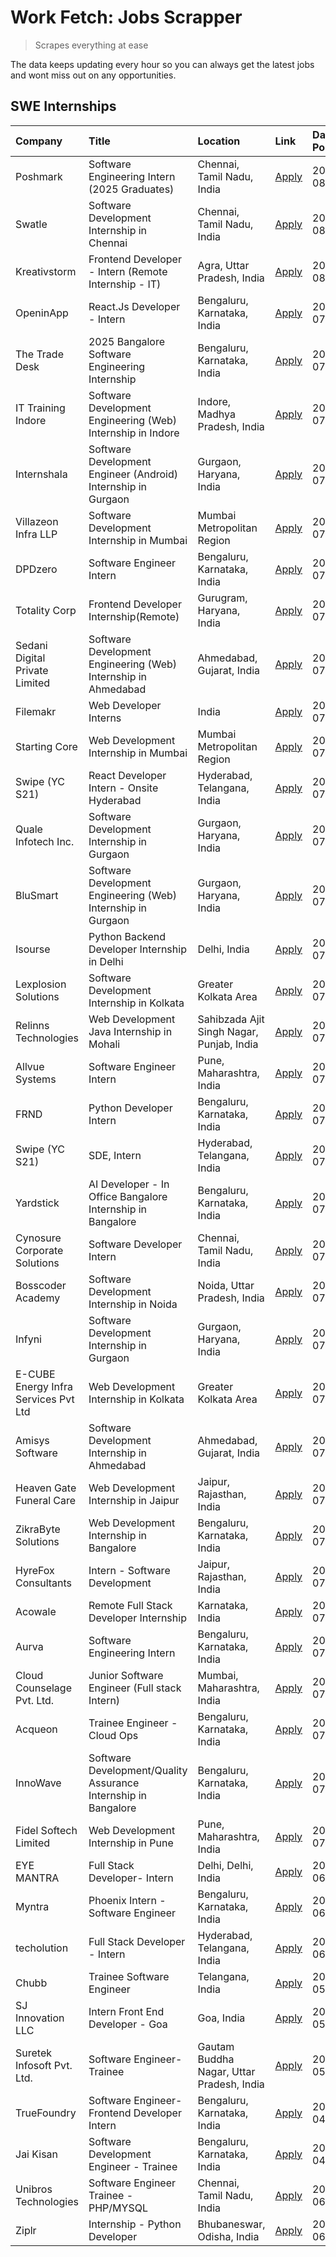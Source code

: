 # Work Fetch: Jobs Scrapper
> Scrapes everything at ease

The data keeps updating every hour so you can always get the latest jobs and wont miss out on any opportunities.

## SWE Internships
<!--START_SECTION:workfetch-->
| Company                              | Title                                                          | Location                                  | Link                                                                                                                                                                                                                                                                                             | Date Posted   |
|:-------------------------------------|:---------------------------------------------------------------|:------------------------------------------|:-------------------------------------------------------------------------------------------------------------------------------------------------------------------------------------------------------------------------------------------------------------------------------------------------|:--------------|
| Poshmark                             | Software Engineering Intern (2025 Graduates)                   | Chennai, Tamil Nadu, India                | [Apply](https://in.linkedin.com/jobs/view/software-engineering-intern-2025-graduates-at-poshmark-3973115109?position=54&pageNum=0&refId=ZTjbv9khcadYna3dqnFIKQ%3D%3D&trackingId=%2Biy5UEoTa3qew4MliYG6iQ%3D%3D&trk=public_jobs_jserp-result_search-card)                                         | 2024-08-02    |
| Swatle                               | Software Development Internship in Chennai                     | Chennai, Tamil Nadu, India                | [Apply](https://in.linkedin.com/jobs/view/software-development-internship-in-chennai-at-swatle-3990246717?position=11&pageNum=0&refId=ZTjbv9khcadYna3dqnFIKQ%3D%3D&trackingId=VtjbTsWANN8W7T4swg9y2w%3D%3D&trk=public_jobs_jserp-result_search-card)                                             | 2024-08-01    |
| Kreativstorm                         | Frontend Developer - Intern (Remote Internship - IT)           | Agra, Uttar Pradesh, India                | [Apply](https://in.linkedin.com/jobs/view/frontend-developer-intern-remote-internship-it-at-kreativstorm-3990239094?position=18&pageNum=0&refId=ZTjbv9khcadYna3dqnFIKQ%3D%3D&trackingId=1XMr8EKVYDCpR2g6fyH5VA%3D%3D&trk=public_jobs_jserp-result_search-card)                                   | 2024-08-01    |
| OpeninApp                            | React.Js Developer - Intern                                    | Bengaluru, Karnataka, India               | [Apply](https://in.linkedin.com/jobs/view/react-js-developer-intern-at-openinapp-3987659391?position=36&pageNum=0&refId=ZTjbv9khcadYna3dqnFIKQ%3D%3D&trackingId=07Cxpb64Gw8h43WbUKvWeA%3D%3D&trk=public_jobs_jserp-result_search-card)                                                           | 2024-07-31    |
| The Trade Desk                       | 2025 Bangalore Software Engineering Internship                 | Bengaluru, Karnataka, India               | [Apply](https://in.linkedin.com/jobs/view/2025-bangalore-software-engineering-internship-at-the-trade-desk-3987456531?position=31&pageNum=0&refId=ZTjbv9khcadYna3dqnFIKQ%3D%3D&trackingId=zLgQ3ax0CwbMkrJez2%2B%2B%2Fw%3D%3D&trk=public_jobs_jserp-result_search-card)                           | 2024-07-30    |
| IT Training Indore                   | Software Development Engineering (Web) Internship in Indore    | Indore, Madhya Pradesh, India             | [Apply](https://in.linkedin.com/jobs/view/software-development-engineering-web-internship-in-indore-at-it-training-indore-3987149765?position=9&pageNum=0&refId=ZTjbv9khcadYna3dqnFIKQ%3D%3D&trackingId=VO0nWSTc2RzJ51YT98UWZw%3D%3D&trk=public_jobs_jserp-result_search-card)                   | 2024-07-29    |
| Internshala                          | Software Development Engineer (Android) Internship in Gurgaon  | Gurgaon, Haryana, India                   | [Apply](https://in.linkedin.com/jobs/view/software-development-engineer-android-internship-in-gurgaon-at-internshala-3987153031?position=40&pageNum=0&refId=ZTjbv9khcadYna3dqnFIKQ%3D%3D&trackingId=b5NP3oFD7APenpPRkjRm8Q%3D%3D&trk=public_jobs_jserp-result_search-card)                       | 2024-07-29    |
| Villazeon Infra LLP                  | Software Development Internship in Mumbai                      | Mumbai Metropolitan Region                | [Apply](https://in.linkedin.com/jobs/view/software-development-internship-in-mumbai-at-villazeon-infra-llp-3985431977?position=41&pageNum=0&refId=ZTjbv9khcadYna3dqnFIKQ%3D%3D&trackingId=Yi1Kjv8uRXEXOBoifZVymQ%3D%3D&trk=public_jobs_jserp-result_search-card)                                 | 2024-07-27    |
| DPDzero                              | Software Engineer Intern                                       | Bengaluru, Karnataka, India               | [Apply](https://in.linkedin.com/jobs/view/software-engineer-intern-at-dpdzero-3984918371?position=30&pageNum=0&refId=ZTjbv9khcadYna3dqnFIKQ%3D%3D&trackingId=6lvDKrgOcCyL3XyCLMFxiQ%3D%3D&trk=public_jobs_jserp-result_search-card)                                                              | 2024-07-26    |
| Totality Corp                        | Frontend Developer Internship(Remote)                          | Gurugram, Haryana, India                  | [Apply](https://in.linkedin.com/jobs/view/frontend-developer-internship-remote-at-totality-corp-3982253688?position=3&pageNum=0&refId=ZTjbv9khcadYna3dqnFIKQ%3D%3D&trackingId=IRDvVVHXAANVjbHGVn%2FCBQ%3D%3D&trk=public_jobs_jserp-result_search-card)                                           | 2024-07-25    |
| Sedani Digital Private Limited       | Software Development Engineering (Web) Internship in Ahmedabad | Ahmedabad, Gujarat, India                 | [Apply](https://in.linkedin.com/jobs/view/software-development-engineering-web-internship-in-ahmedabad-at-sedani-digital-private-limited-3985017980?position=10&pageNum=0&refId=ZTjbv9khcadYna3dqnFIKQ%3D%3D&trackingId=DHUFdxIPB3jua2MeQh9o%2Bw%3D%3D&trk=public_jobs_jserp-result_search-card) | 2024-07-25    |
| Filemakr                             | Web Developer Interns                                          | India                                     | [Apply](https://in.linkedin.com/jobs/view/web-developer-interns-at-filemakr-3981227003?position=57&pageNum=0&refId=ZTjbv9khcadYna3dqnFIKQ%3D%3D&trackingId=Lck1Ukckw4lxCZFlkA%2FdzA%3D%3D&trk=public_jobs_jserp-result_search-card)                                                              | 2024-07-24    |
| Starting Core                        | Web Development Internship in Mumbai                           | Mumbai Metropolitan Region                | [Apply](https://in.linkedin.com/jobs/view/web-development-internship-in-mumbai-at-starting-core-3981367557?position=7&pageNum=0&refId=ZTjbv9khcadYna3dqnFIKQ%3D%3D&trackingId=KXKzr4%2FriNAVz1dEG9tcjA%3D%3D&trk=public_jobs_jserp-result_search-card)                                           | 2024-07-23    |
| Swipe (YC S21)                       | React Developer Intern - Onsite Hyderabad                      | Hyderabad, Telangana, India               | [Apply](https://in.linkedin.com/jobs/view/react-developer-intern-onsite-hyderabad-at-swipe-yc-s21-3981326010?position=12&pageNum=0&refId=ZTjbv9khcadYna3dqnFIKQ%3D%3D&trackingId=6XXnBMdTa0iAWZDKPHkyKw%3D%3D&trk=public_jobs_jserp-result_search-card)                                          | 2024-07-23    |
| Quale Infotech Inc.                  | Software Development Internship in Gurgaon                     | Gurgaon, Haryana, India                   | [Apply](https://in.linkedin.com/jobs/view/software-development-internship-in-gurgaon-at-quale-infotech-inc-3981372174?position=17&pageNum=0&refId=ZTjbv9khcadYna3dqnFIKQ%3D%3D&trackingId=DRoKVhJGQLFMjKqJ3cTvMA%3D%3D&trk=public_jobs_jserp-result_search-card)                                 | 2024-07-23    |
| BluSmart                             | Software Development Engineering (Web) Internship in Gurgaon   | Gurgaon, Haryana, India                   | [Apply](https://in.linkedin.com/jobs/view/software-development-engineering-web-internship-in-gurgaon-at-blusmart-3981371374?position=20&pageNum=0&refId=ZTjbv9khcadYna3dqnFIKQ%3D%3D&trackingId=chw%2B94uPnNm%2BZzKZ%2BL1r2A%3D%3D&trk=public_jobs_jserp-result_search-card)                     | 2024-07-23    |
| Isourse                              | Python Backend Developer Internship in Delhi                   | Delhi, India                              | [Apply](https://in.linkedin.com/jobs/view/python-backend-developer-internship-in-delhi-at-isourse-3981371334?position=21&pageNum=0&refId=ZTjbv9khcadYna3dqnFIKQ%3D%3D&trackingId=lWlDGCraR3bwuZB%2FnNV3FQ%3D%3D&trk=public_jobs_jserp-result_search-card)                                        | 2024-07-23    |
| Lexplosion Solutions                 | Software Development Internship in Kolkata                     | Greater Kolkata Area                      | [Apply](https://in.linkedin.com/jobs/view/software-development-internship-in-kolkata-at-lexplosion-solutions-3981366528?position=27&pageNum=0&refId=ZTjbv9khcadYna3dqnFIKQ%3D%3D&trackingId=y4G%2F4pq9InoH2vRlaOWtUQ%3D%3D&trk=public_jobs_jserp-result_search-card)                             | 2024-07-23    |
| Relinns Technologies                 | Web Development Java Internship in Mohali                      | Sahibzada Ajit Singh Nagar, Punjab, India | [Apply](https://in.linkedin.com/jobs/view/web-development-java-internship-in-mohali-at-relinns-technologies-3981368497?position=48&pageNum=0&refId=ZTjbv9khcadYna3dqnFIKQ%3D%3D&trackingId=6G9DYZHwd78%2BO%2Bnt60yamA%3D%3D&trk=public_jobs_jserp-result_search-card)                            | 2024-07-23    |
| Allvue Systems                       | Software Engineer Intern                                       | Pune, Maharashtra, India                  | [Apply](https://in.linkedin.com/jobs/view/software-engineer-intern-at-allvue-systems-3980955230?position=59&pageNum=0&refId=ZTjbv9khcadYna3dqnFIKQ%3D%3D&trackingId=I6XsstnEr%2FE2erxHe8ovjA%3D%3D&trk=public_jobs_jserp-result_search-card)                                                     | 2024-07-23    |
| FRND                                 | Python Developer Intern                                        | Bengaluru, Karnataka, India               | [Apply](https://in.linkedin.com/jobs/view/python-developer-intern-at-frnd-3982901541?position=60&pageNum=0&refId=ZTjbv9khcadYna3dqnFIKQ%3D%3D&trackingId=UJsxjMhBgMF87KQe1ZSx8g%3D%3D&trk=public_jobs_jserp-result_search-card)                                                                  | 2024-07-23    |
| Swipe (YC S21)                       | SDE, Intern                                                    | Hyderabad, Telangana, India               | [Apply](https://in.linkedin.com/jobs/view/sde-intern-at-swipe-yc-s21-3980368092?position=42&pageNum=0&refId=ZTjbv9khcadYna3dqnFIKQ%3D%3D&trackingId=wEvxSj3T2KhF4YxJs9mRYQ%3D%3D&trk=public_jobs_jserp-result_search-card)                                                                       | 2024-07-22    |
| Yardstick                            | AI Developer - In Office Bangalore Internship in Bangalore     | Bengaluru, Karnataka, India               | [Apply](https://in.linkedin.com/jobs/view/ai-developer-in-office-bangalore-internship-in-bangalore-at-yardstick-3981740317?position=44&pageNum=0&refId=ZTjbv9khcadYna3dqnFIKQ%3D%3D&trackingId=Dmy9OM%2B1BPMax0xKD11x4Q%3D%3D&trk=public_jobs_jserp-result_search-card)                          | 2024-07-21    |
| Cynosure Corporate Solutions         | Software Developer Intern                                      | Chennai, Tamil Nadu, India                | [Apply](https://in.linkedin.com/jobs/view/software-developer-intern-at-cynosure-corporate-solutions-3979445794?position=25&pageNum=0&refId=ZTjbv9khcadYna3dqnFIKQ%3D%3D&trackingId=jVsSEOSgKsedPjZP85wczw%3D%3D&trk=public_jobs_jserp-result_search-card)                                        | 2024-07-20    |
| Bosscoder Academy                    | Software Development Internship in Noida                       | Noida, Uttar Pradesh, India               | [Apply](https://in.linkedin.com/jobs/view/software-development-internship-in-noida-at-bosscoder-academy-3979668791?position=4&pageNum=0&refId=ZTjbv9khcadYna3dqnFIKQ%3D%3D&trackingId=Kqp4WIwQgEXeOI1Pto3BUw%3D%3D&trk=public_jobs_jserp-result_search-card)                                     | 2024-07-18    |
| Infyni                               | Software Development Internship in Gurgaon                     | Gurgaon, Haryana, India                   | [Apply](https://in.linkedin.com/jobs/view/software-development-internship-in-gurgaon-at-infyni-3979668846?position=8&pageNum=0&refId=ZTjbv9khcadYna3dqnFIKQ%3D%3D&trackingId=zda%2Bp1b7BTdLXXnWzOlAOQ%3D%3D&trk=public_jobs_jserp-result_search-card)                                            | 2024-07-18    |
| E-CUBE Energy Infra Services Pvt Ltd | Web Development Internship in Kolkata                          | Greater Kolkata Area                      | [Apply](https://in.linkedin.com/jobs/view/web-development-internship-in-kolkata-at-e-cube-energy-infra-services-pvt-ltd-3979668815?position=13&pageNum=0&refId=ZTjbv9khcadYna3dqnFIKQ%3D%3D&trackingId=uyomhPoz8PyAnk7gFU8grg%3D%3D&trk=public_jobs_jserp-result_search-card)                    | 2024-07-18    |
| Amisys Software                      | Software Development Internship in Ahmedabad                   | Ahmedabad, Gujarat, India                 | [Apply](https://in.linkedin.com/jobs/view/software-development-internship-in-ahmedabad-at-amisys-software-3979670728?position=23&pageNum=0&refId=ZTjbv9khcadYna3dqnFIKQ%3D%3D&trackingId=QoI3OA%2Fc3pWtgjUG0Hkhww%3D%3D&trk=public_jobs_jserp-result_search-card)                                | 2024-07-18    |
| Heaven Gate Funeral Care             | Web Development Internship in Jaipur                           | Jaipur, Rajasthan, India                  | [Apply](https://in.linkedin.com/jobs/view/web-development-internship-in-jaipur-at-heaven-gate-funeral-care-3979674387?position=38&pageNum=0&refId=ZTjbv9khcadYna3dqnFIKQ%3D%3D&trackingId=VN8TlTjlUdb6PzUWZVegTA%3D%3D&trk=public_jobs_jserp-result_search-card)                                 | 2024-07-18    |
| ZikraByte Solutions                  | Web Development Internship in Bangalore                        | Bengaluru, Karnataka, India               | [Apply](https://in.linkedin.com/jobs/view/web-development-internship-in-bangalore-at-zikrabyte-solutions-3978596765?position=37&pageNum=0&refId=ZTjbv9khcadYna3dqnFIKQ%3D%3D&trackingId=%2BrCdlpTixOKmFPgAMLeUHg%3D%3D&trk=public_jobs_jserp-result_search-card)                                 | 2024-07-17    |
| HyreFox Consultants                  | Intern - Software Development                                  | Jaipur, Rajasthan, India                  | [Apply](https://in.linkedin.com/jobs/view/intern-software-development-at-hyrefox-consultants-3975991352?position=26&pageNum=0&refId=ZTjbv9khcadYna3dqnFIKQ%3D%3D&trackingId=qnAzUlMYYevKjwda34Jq3Q%3D%3D&trk=public_jobs_jserp-result_search-card)                                               | 2024-07-14    |
| Acowale                              | Remote Full Stack Developer Internship                         | Karnataka, India                          | [Apply](https://in.linkedin.com/jobs/view/remote-full-stack-developer-internship-at-acowale-3971889398?position=2&pageNum=0&refId=ZTjbv9khcadYna3dqnFIKQ%3D%3D&trackingId=Kv%2F7qflIWRmA0Ktt1UWhHg%3D%3D&trk=public_jobs_jserp-result_search-card)                                               | 2024-07-10    |
| Aurva                                | Software Engineering Intern                                    | Bengaluru, Karnataka, India               | [Apply](https://in.linkedin.com/jobs/view/software-engineering-intern-at-aurva-3972234446?position=51&pageNum=0&refId=ZTjbv9khcadYna3dqnFIKQ%3D%3D&trackingId=YgZsLdidw4pHkvkdtvuGEA%3D%3D&trk=public_jobs_jserp-result_search-card)                                                             | 2024-07-10    |
| Cloud Counselage Pvt. Ltd.           | Junior Software Engineer (Full stack Intern)                   | Mumbai, Maharashtra, India                | [Apply](https://in.linkedin.com/jobs/view/junior-software-engineer-full-stack-intern-at-cloud-counselage-pvt-ltd-3967725851?position=19&pageNum=0&refId=ZTjbv9khcadYna3dqnFIKQ%3D%3D&trackingId=F6wDi7HX1IkcaV9Wow5vtw%3D%3D&trk=public_jobs_jserp-result_search-card)                           | 2024-07-09    |
| Acqueon                              | Trainee Engineer - Cloud Ops                                   | Bengaluru, Karnataka, India               | [Apply](https://in.linkedin.com/jobs/view/trainee-engineer-cloud-ops-at-acqueon-3971538216?position=56&pageNum=0&refId=ZTjbv9khcadYna3dqnFIKQ%3D%3D&trackingId=6BlP1yQF7usWniN0YqYAjQ%3D%3D&trk=public_jobs_jserp-result_search-card)                                                            | 2024-07-09    |
| InnoWave                             | Software Development/Quality Assurance Internship in Bangalore | Bengaluru, Karnataka, India               | [Apply](https://in.linkedin.com/jobs/view/software-development-quality-assurance-internship-in-bangalore-at-innowave-3970349934?position=16&pageNum=0&refId=ZTjbv9khcadYna3dqnFIKQ%3D%3D&trackingId=774tyTtJlp05oxupPT0ijA%3D%3D&trk=public_jobs_jserp-result_search-card)                       | 2024-07-08    |
| Fidel Softech Limited                | Web Development Internship in Pune                             | Pune, Maharashtra, India                  | [Apply](https://in.linkedin.com/jobs/view/web-development-internship-in-pune-at-fidel-softech-limited-3965691167?position=24&pageNum=0&refId=ZTjbv9khcadYna3dqnFIKQ%3D%3D&trackingId=NdYLoeBMsvJhsdZ975WBeA%3D%3D&trk=public_jobs_jserp-result_search-card)                                      | 2024-07-02    |
| EYE MANTRA                           | Full Stack Developer- Intern                                   | Delhi, Delhi, India                       | [Apply](https://in.linkedin.com/jobs/view/full-stack-developer-intern-at-eye-mantra-3960988037?position=15&pageNum=0&refId=ZTjbv9khcadYna3dqnFIKQ%3D%3D&trackingId=d4dh4QSO2G06sCGJQp1V9A%3D%3D&trk=public_jobs_jserp-result_search-card)                                                        | 2024-06-28    |
| Myntra                               | Phoenix Intern - Software Engineer                             | Bengaluru, Karnataka, India               | [Apply](https://in.linkedin.com/jobs/view/phoenix-intern-software-engineer-at-myntra-3947244832?position=34&pageNum=0&refId=ZTjbv9khcadYna3dqnFIKQ%3D%3D&trackingId=I5FRtC5TuOzDT7V5SPw%2FGQ%3D%3D&trk=public_jobs_jserp-result_search-card)                                                     | 2024-06-12    |
| techolution                          | Full Stack Developer - Intern                                  | Hyderabad, Telangana, India               | [Apply](https://in.linkedin.com/jobs/view/full-stack-developer-intern-at-techolution-3947911862?position=46&pageNum=0&refId=ZTjbv9khcadYna3dqnFIKQ%3D%3D&trackingId=3r%2B%2BHV6ee3qYZHb6xEgWUw%3D%3D&trk=public_jobs_jserp-result_search-card)                                                   | 2024-06-06    |
| Chubb                                | Trainee Software Engineer                                      | Telangana, India                          | [Apply](https://in.linkedin.com/jobs/view/trainee-software-engineer-at-chubb-3955950075?position=33&pageNum=0&refId=ZTjbv9khcadYna3dqnFIKQ%3D%3D&trackingId=BxFuTIkYmO4MvYK4jtTkJw%3D%3D&trk=public_jobs_jserp-result_search-card)                                                               | 2024-05-27    |
| SJ Innovation LLC                    | Intern Front End Developer - Goa                               | Goa, India                                | [Apply](https://in.linkedin.com/jobs/view/intern-front-end-developer-goa-at-sj-innovation-llc-3931678611?position=22&pageNum=0&refId=ZTjbv9khcadYna3dqnFIKQ%3D%3D&trackingId=I%2Bk8txT5rJD8%2BM6T9zXsog%3D%3D&trk=public_jobs_jserp-result_search-card)                                          | 2024-05-24    |
| Suretek Infosoft Pvt. Ltd.           | Software Engineer-Trainee                                      | Gautam Buddha Nagar, Uttar Pradesh, India | [Apply](https://in.linkedin.com/jobs/view/software-engineer-trainee-at-suretek-infosoft-pvt-ltd-3916999948?position=32&pageNum=0&refId=ZTjbv9khcadYna3dqnFIKQ%3D%3D&trackingId=s1vlDRKZ4a4lITHlH7NZtg%3D%3D&trk=public_jobs_jserp-result_search-card)                                            | 2024-05-04    |
| TrueFoundry                          | Software Engineer- Frontend Developer Intern                   | Bengaluru, Karnataka, India               | [Apply](https://in.linkedin.com/jobs/view/software-engineer-frontend-developer-intern-at-truefoundry-3887320206?position=28&pageNum=0&refId=ZTjbv9khcadYna3dqnFIKQ%3D%3D&trackingId=kg98Et%2BRskaLOHGph5TRGA%3D%3D&trk=public_jobs_jserp-result_search-card)                                     | 2024-04-05    |
| Jai Kisan                            | Software Development Engineer - Trainee                        | Bengaluru, Karnataka, India               | [Apply](https://in.linkedin.com/jobs/view/software-development-engineer-trainee-at-jai-kisan-3913911193?position=29&pageNum=0&refId=ZTjbv9khcadYna3dqnFIKQ%3D%3D&trackingId=yhzy9rLN%2BW0NLoDnGXdbLA%3D%3D&trk=public_jobs_jserp-result_search-card)                                             | 2024-04-04    |
| Unibros Technologies                 | Software Engineer Trainee - PHP/MYSQL                          | Chennai, Tamil Nadu, India                | [Apply](https://in.linkedin.com/jobs/view/software-engineer-trainee-php-mysql-at-unibros-technologies-3656599241?position=50&pageNum=0&refId=ZTjbv9khcadYna3dqnFIKQ%3D%3D&trackingId=xCbBFoFrAE3TQqyMH3Mngg%3D%3D&trk=public_jobs_jserp-result_search-card)                                      | 2023-06-12    |
| Ziplr                                | Internship - Python Developer                                  | Bhubaneswar, Odisha, India                | [Apply](https://in.linkedin.com/jobs/view/internship-python-developer-at-ziplr-3645677592?position=47&pageNum=0&refId=ZTjbv9khcadYna3dqnFIKQ%3D%3D&trackingId=JBRhVrtqA98y9jHJDoPjRQ%3D%3D&trk=public_jobs_jserp-result_search-card)                                                             | 2023-06-02    |
<!--END_SECTION:workfetch-->
